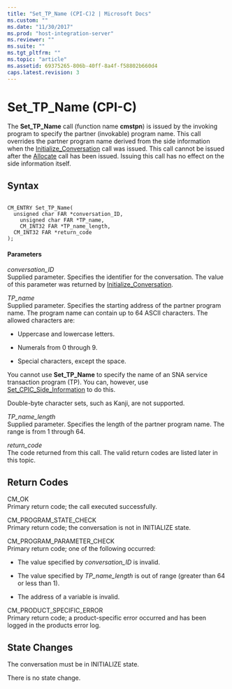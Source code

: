 ```yaml
---
title: "Set_TP_Name (CPI-C)2 | Microsoft Docs"
ms.custom: ""
ms.date: "11/30/2017"
ms.prod: "host-integration-server"
ms.reviewer: ""
ms.suite: ""
ms.tgt_pltfrm: ""
ms.topic: "article"
ms.assetid: 69375265-806b-40ff-8a4f-f58802b660d4
caps.latest.revision: 3
---
```

# Set_TP_Name (CPI-C)
The **Set_TP_Name** call (function name **cmstpn**) is issued by the invoking program to specify the partner (invokable) program name. This call overrides the partner program name derived from the side information when the [Initialize_Conversation](../HIS2010/initialize-conversation-cpi-c-2.md) call was issued. This call cannot be issued after the [Allocate](../HIS2010/allocate-cpi-c-1.md) call has been issued. Issuing this call has no effect on the side information itself.  
  
## Syntax  
  
```  
  
CM_ENTRY Set_TP_Name(   
  unsigned char FAR *conversation_ID,    
    unsigned char FAR *TP_name,            
    CM_INT32 FAR *TP_name_length,          
  CM_INT32 FAR *return_code              
);  
```  
  
#### Parameters  
 *conversation_ID*  
 Supplied parameter. Specifies the identifier for the conversation. The value of this parameter was returned by [Initialize_Conversation](../HIS2010/initialize-conversation-cpi-c-2.md).  
  
 *TP_name*  
 Supplied parameter. Specifies the starting address of the partner program name. The program name can contain up to 64 ASCII characters. The allowed characters are:  
  
-   Uppercase and lowercase letters.  
  
-   Numerals from 0 through 9.  
  
-   Special characters, except the space.  
  
 You cannot use **Set_TP_Name** to specify the name of an SNA service transaction program (TP). You can, however, use [Set_CPIC_Side_Information](../HIS2010/set-cpic-side-information-cpi-c-1.md) to do this.  
  
 Double-byte character sets, such as Kanji, are not supported.  
  
 *TP_name_length*  
 Supplied parameter. Specifies the length of the partner program name. The range is from 1 through 64.  
  
 *return_code*  
 The code returned from this call. The valid return codes are listed later in this topic.  
  
## Return Codes  
 CM_OK  
 Primary return code; the call executed successfully.  
  
 CM_PROGRAM_STATE_CHECK  
 Primary return code; the conversation is not in INITIALIZE state.  
  
 CM_PROGRAM_PARAMETER_CHECK  
 Primary return code; one of the following occurred:  
  
-   The value specified by *conversation_ID* is invalid.  
  
-   The value specified by *TP_name_length* is out of range (greater than 64 or less than 1).  
  
-   The address of a variable is invalid.  
  
 CM_PRODUCT_SPECIFIC_ERROR  
 Primary return code; a product-specific error occurred and has been logged in the products error log.  
  
## State Changes  
 The conversation must be in INITIALIZE state.  
  
 There is no state change.